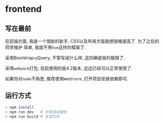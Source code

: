 # frontend

## 写在最前

在前端方面, 我是一个很新的新手, CSS以及布局方面我想很难提高了. 为了之后的同学维护
简单, 我就不用`Vue`这样的框架了.

采用Bootstrap+jQuery, 不管写成什么样, 这的确是我的极限了.

采用`webpack`打包, 目前使用的是4.2版本, 这边已经可以正常使用了.

如果你对`node`不熟悉, 推荐使用`WebStorm`, 打开项目安装依赖即可.

## 运行方式

```bash
> npm install
> npm run dev   # 开启调试服务
> npm run build # 生成文件
```

